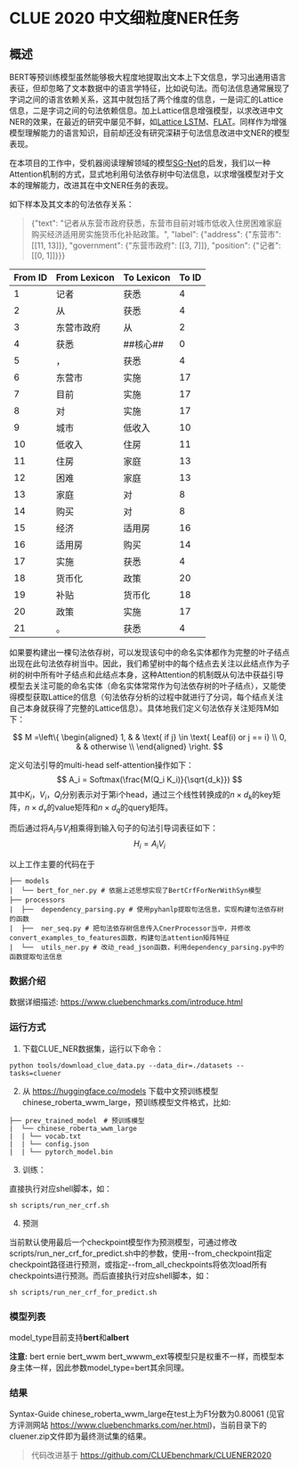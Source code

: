 # CLUE 2020 中文细粒度NER任务

## 概述
BERT等预训练模型虽然能够极大程度地提取出文本上下文信息，学习出通用语言表征，但却忽略了文本数据中的语言学特征，比如说句法。而句法信息通常展现了字词之间的语言依赖关系，这其中就包括了两个维度的信息，一是词汇的Lattice信息，二是字词之间的句法依赖信息。加上Lattice信息增强模型，以求改进中文NER的效果，在最近的研究中屡见不鲜，如[Lattice LSTM](https://arxiv.org/pdf/1805.02023v4.pdf)、[FLAT](https://arxiv.org/pdf/2004.11795v2.pdf)。同样作为增强模型理解能力的语言知识，目前却还没有研究深耕于句法信息改进中文NER的模型表现。

在本项目的工作中，受机器阅读理解领域的模型[SG-Net](https://arxiv.org/abs/1908.05147)的启发，我们以一种Attention机制的方式，显式地利用句法依存树中句法信息，以求增强模型对于文本的理解能力，改进其在中文NER任务的表现。

如下样本及其文本的句法依存关系：
> {"text": "记者从东营市政府获悉，东营市目前对城市低收入住房困难家庭购买经济适用房实施货币化补贴政策。", "label": {"address": {"东营市": [[11, 13]]}, "government": {"东营市政府": [[3, 7]]}, "position": {"记者": [[0, 1]]}}}

|  From ID   | From Lexicon  |  To Lexicon   | To ID  |
|  ----  | ----  |  ----  | ----  | 
| 1 | 记者 | 获悉 | 4 |
| 2 | 从 | 获悉 | 4 |
| 3 | 东营市政府 | 从 | 2 |
| 4 | 获悉 | ##核心## | 0 |
| 5 | ， | 获悉 | 4 |
| 6 | 东营市 | 实施 | 17 |
| 7 | 目前 | 实施 | 17 |
| 8 | 对 | 实施 | 17 |
| 9 | 城市 | 低收入 | 10 |
| 10 | 低收入 | 住房 | 11 |
| 11 | 住房 | 家庭 | 13 |
| 12 | 困难 | 家庭 | 13 |
| 13 | 家庭 | 对 | 8 |
| 14 | 购买 | 对 | 8 |
| 15 | 经济 | 适用房 | 16 |
| 16 | 适用房 | 购买 | 14 |
| 17 | 实施 | 获悉 | 4 |
| 18 | 货币化 | 政策 | 20 |
| 19 | 补贴 | 货币化 | 18 |
| 20 | 政策 | 实施 | 17 |
| 21 | 。 | 获悉 | 4 |

如果要构建出一棵句法依存树，可以发现该句中的命名实体都作为完整的叶子结点出现在此句法依存树当中。因此，我们希望树中的每个结点去关注以此结点作为子树的树中所有叶子结点和此结点本身，这种Attention的机制既从句法中获益引导模型去关注可能的命名实体（命名实体常常作为句法依存树的叶子结点），又能使得模型获取Lattice的信息（句法依存分析的过程中就进行了分词，每个结点关注自己本身就获得了完整的Lattice信息）。具体地我们定义句法依存关注矩阵M如下：

$$
M =\left\{
\begin{aligned}
1, & &  \text{ if j} \in \text{ Leaf(i) or j == i} \\
0, &  & otherwise  \\
\end{aligned}
\right.
$$

定义句法引导的multi-head self-attention操作如下：
$$
A_i = Softmax(\frac{M(Q_i K_i)}{\sqrt{d_k}})
$$
其中$K_i$，$V_i$，$Q_i$分别表示对于第i个head，通过三个线性转换成的$n\times d_k$的key矩阵，$n\times d_v$的value矩阵和$n\times d_q$的query矩阵。

而后通过将$A_i$与$V_i$相乘得到输入句子的句法引导词表征如下：
$$
H_i = A_i V_i
$$

以上工作主要的代码在于
```text
├── models
|  └── bert_for_ner.py # 依据上述思想实现了BertCrfForNerWithSyn模型
├── processors　
|  ├──  dependency_parsing.py # 使用pyhanlp提取句法信息，实现构建句法依存树的函数
|  ├──  ner_seq.py # 把句法依存树信息传入CnerProcessor当中，并修改convert_examples_to_features函数，构建句法attention矩阵特征
|  └──  utils_ner.py # 改动_read_json函数，利用dependency_parsing.py中的函数提取句法信息
```

### 数据介绍

数据详细描述: https://www.cluebenchmarks.com/introduce.html

### 运行方式
1. 下载CLUE_NER数据集，运行以下命令：
```shell
python tools/download_clue_data.py --data_dir=./datasets --tasks=cluener
```
2. 从 https://huggingface.co/models 下载中文预训练模型chinese_roberta_wwm_large，预训练模型文件格式，比如:
```text
├── prev_trained_model　# 预训练模型
|  └── chinese_roberta_wwm_large
|  | └── vocab.txt
|  | └── config.json
|  | └── pytorch_model.bin
```
3. 训练：

直接执行对应shell脚本，如：
```shell
sh scripts/run_ner_crf.sh
```
4. 预测

当前默认使用最后一个checkpoint模型作为预测模型，可通过修改scripts/run_ner_crf_for_predict.sh中的参数，使用--from_checkpoint指定checkpoint路径进行预测，或指定--from_all_checkpoints将依次load所有checkpoints进行预测。而后直接执行对应shell脚本，如：
```shell
sh scripts/run_ner_crf_for_predict.sh
```

### 模型列表

model_type目前支持**bert**和**albert**

**注意:** bert ernie bert_wwm bert_wwwm_ext等模型只是权重不一样，而模型本身主体一样，因此参数model_type=bert其余同理。

### 结果

Syntax-Guide chinese_roberta_wwm_large在test上为F1分数为0.80061 (见官方评测网站 https://www.cluebenchmarks.com/ner.html)，当前目录下的cluener.zip文件即为最终测试集的结果。

> 代码改进基于 https://github.com/CLUEbenchmark/CLUENER2020 